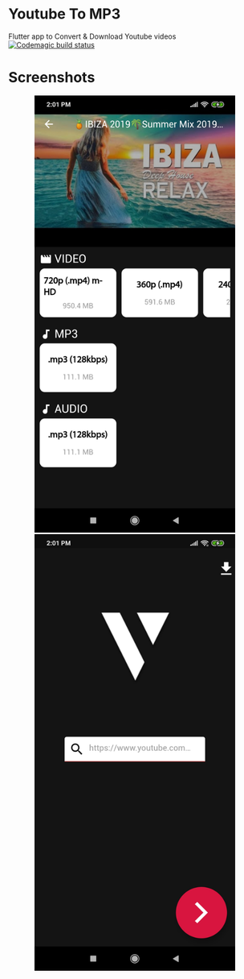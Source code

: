 # Youtube To MP3
Flutter app to Convert & Download Youtube videos
[![Codemagic build status](https://api.codemagic.io/apps/5e5fa2bb8b547c001897a2c4/5e5fa2bb8b547c001897a2c3/status_badge.svg)](https://codemagic.io/apps/5e5fa2bb8b547c001897a2c4/5e5fa2bb8b547c001897a2c3/latest_build)

# Screenshots
<p align="center">
<img src="screen/splash.jpg" width="400" >
<img src="screen/sample.jpg" width="400" >
</p>
